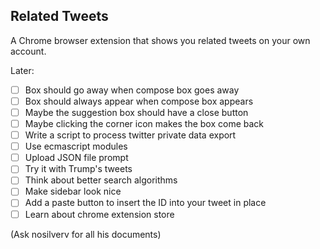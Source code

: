 ## Related Tweets

A Chrome browser extension that shows you related tweets on your own account.

Later:

- [ ] Box should go away when compose box goes away
- [ ] Box should always appear when compose box appears
- [ ] Maybe the suggestion box should have a close button
- [ ] Maybe clicking the corner icon makes the box come back
- [ ] Write a script to process twitter private data export
- [ ] Use ecmascript modules
- [ ] Upload JSON file prompt
- [ ] Try it with Trump's tweets
- [ ] Think about better search algorithms
- [ ] Make sidebar look nice
- [ ] Add a paste button to insert the ID into your tweet in place
- [ ] Learn about chrome extension store

(Ask nosilverv for all his documents)